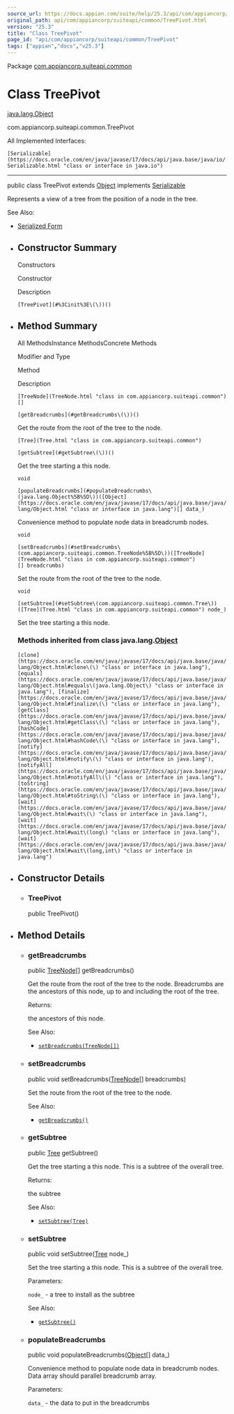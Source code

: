 ```yaml
---
source_url: https://docs.appian.com/suite/help/25.3/api/com/appiancorp/suiteapi/common/TreePivot.html
original_path: api/com/appiancorp/suiteapi/common/TreePivot.html
version: "25.3"
title: "Class TreePivot"
page_id: "api/com/appiancorp/suiteapi/common/TreePivot"
tags: ["appian","docs","v25.3"]
---
```



Package [com.appiancorp.suiteapi.common](package-summary.html)

# Class TreePivot

[java.lang.Object](https://docs.oracle.com/en/java/javase/17/docs/api/java.base/java/lang/Object.html "class or interface in java.lang")

com.appiancorp.suiteapi.common.TreePivot

All Implemented Interfaces:

`[Serializable](https://docs.oracle.com/en/java/javase/17/docs/api/java.base/java/io/Serializable.html "class or interface in java.io")`

* * *

public class TreePivot extends [Object](https://docs.oracle.com/en/java/javase/17/docs/api/java.base/java/lang/Object.html "class or interface in java.lang") implements [Serializable](https://docs.oracle.com/en/java/javase/17/docs/api/java.base/java/io/Serializable.html "class or interface in java.io")

Represents a view of a tree from the position of a node in the tree.

See Also:

-   [Serialized Form](../../../../serialized-form.html#com.appiancorp.suiteapi.common.TreePivot)

-   ## Constructor Summary

    Constructors

    Constructor

    Description

    `[TreePivot](#%3Cinit%3E\(\))()`

-   ## Method Summary

    All MethodsInstance MethodsConcrete Methods

    Modifier and Type

    Method

    Description

    `[TreeNode](TreeNode.html "class in com.appiancorp.suiteapi.common")[]`

    `[getBreadcrumbs](#getBreadcrumbs\(\))()`

    Get the route from the root of the tree to the node.

    `[Tree](Tree.html "class in com.appiancorp.suiteapi.common")`

    `[getSubtree](#getSubtree\(\))()`

    Get the tree starting a this node.

    `void`

    `[populateBreadcrumbs](#populateBreadcrumbs\(java.lang.Object%5B%5D\))([Object](https://docs.oracle.com/en/java/javase/17/docs/api/java.base/java/lang/Object.html "class or interface in java.lang")[] data_)`

    Convenience method to populate node data in breadcrumb nodes.

    `void`

    `[setBreadcrumbs](#setBreadcrumbs\(com.appiancorp.suiteapi.common.TreeNode%5B%5D\))([TreeNode](TreeNode.html "class in com.appiancorp.suiteapi.common")[] breadcrumbs)`

    Set the route from the root of the tree to the node.

    `void`

    `[setSubtree](#setSubtree\(com.appiancorp.suiteapi.common.Tree\))([Tree](Tree.html "class in com.appiancorp.suiteapi.common") node_)`

    Set the tree starting a this node.

    ### Methods inherited from class java.lang.[Object](https://docs.oracle.com/en/java/javase/17/docs/api/java.base/java/lang/Object.html "class or interface in java.lang")

    `[clone](https://docs.oracle.com/en/java/javase/17/docs/api/java.base/java/lang/Object.html#clone\(\) "class or interface in java.lang"), [equals](https://docs.oracle.com/en/java/javase/17/docs/api/java.base/java/lang/Object.html#equals\(java.lang.Object\) "class or interface in java.lang"), [finalize](https://docs.oracle.com/en/java/javase/17/docs/api/java.base/java/lang/Object.html#finalize\(\) "class or interface in java.lang"), [getClass](https://docs.oracle.com/en/java/javase/17/docs/api/java.base/java/lang/Object.html#getClass\(\) "class or interface in java.lang"), [hashCode](https://docs.oracle.com/en/java/javase/17/docs/api/java.base/java/lang/Object.html#hashCode\(\) "class or interface in java.lang"), [notify](https://docs.oracle.com/en/java/javase/17/docs/api/java.base/java/lang/Object.html#notify\(\) "class or interface in java.lang"), [notifyAll](https://docs.oracle.com/en/java/javase/17/docs/api/java.base/java/lang/Object.html#notifyAll\(\) "class or interface in java.lang"), [toString](https://docs.oracle.com/en/java/javase/17/docs/api/java.base/java/lang/Object.html#toString\(\) "class or interface in java.lang"), [wait](https://docs.oracle.com/en/java/javase/17/docs/api/java.base/java/lang/Object.html#wait\(\) "class or interface in java.lang"), [wait](https://docs.oracle.com/en/java/javase/17/docs/api/java.base/java/lang/Object.html#wait\(long\) "class or interface in java.lang"), [wait](https://docs.oracle.com/en/java/javase/17/docs/api/java.base/java/lang/Object.html#wait\(long,int\) "class or interface in java.lang")`

-   ## Constructor Details

    -   ### TreePivot

        public TreePivot()

-   ## Method Details

    -   ### getBreadcrumbs

        public [TreeNode](TreeNode.html "class in com.appiancorp.suiteapi.common")\[\] getBreadcrumbs()

        Get the route from the root of the tree to the node. Breadcrumbs are the ancestors of this node, up to and including the root of the tree.

        Returns:

        the ancestors of this node.

        See Also:

        -   [`setBreadcrumbs(TreeNode[])`](#setBreadcrumbs\(com.appiancorp.suiteapi.common.TreeNode%5B%5D\))

    -   ### setBreadcrumbs

        public void setBreadcrumbs([TreeNode](TreeNode.html "class in com.appiancorp.suiteapi.common")\[\] breadcrumbs)

        Set the route from the root of the tree to the node.

        See Also:

        -   [`getBreadcrumbs()`](#getBreadcrumbs\(\))

    -   ### getSubtree

        public [Tree](Tree.html "class in com.appiancorp.suiteapi.common") getSubtree()

        Get the tree starting a this node. This is a subtree of the overall tree.

        Returns:

        the subtree

        See Also:

        -   [`setSubtree(Tree)`](#setSubtree\(com.appiancorp.suiteapi.common.Tree\))

    -   ### setSubtree

        public void setSubtree([Tree](Tree.html "class in com.appiancorp.suiteapi.common") node\_)

        Set the tree starting a this node. This is a subtree of the overall tree.

        Parameters:

        `node_` - a tree to install as the subtree

        See Also:

        -   [`getSubtree()`](#getSubtree\(\))

    -   ### populateBreadcrumbs

        public void populateBreadcrumbs([Object](https://docs.oracle.com/en/java/javase/17/docs/api/java.base/java/lang/Object.html "class or interface in java.lang")\[\] data\_)

        Convenience method to populate node data in breadcrumb nodes. Data array should parallel breadcrumb array.

        Parameters:

        `data_` - the data to put in the breadcrumbs